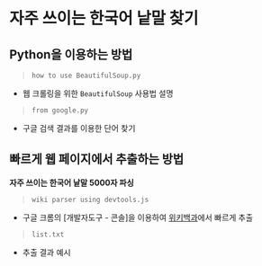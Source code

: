 <!-- 이 레포지토리는 과거에 받은 질문내용을 정리하여 재 구성한 것입니다. -->

# 자주 쓰이는 한국어 낱말 찾기

## Python을 이용하는 방법

> `how to use BeautifulSoup.py`

* 웹 크롤링을 위한 `BeautifulSoup` 사용법 설명

> `from google.py`

* 구글 검색 결과를 이용한 단어 찾기

## 빠르게 웹 페이지에서 추출하는 방법

**자주 쓰이는 한국어 낱말 5000자 파싱**

> `wiki parser using devtools.js`

* 구글 크롬의 \[개발자도구 - 콘솔\]을 이용하여 [위키백과](https://ko.wiktionary.org/wiki/EB%B6%80%EB%A1%9D:%EC%9E%90%EC%A3%BC_%EC%93%B0%EC%9D%B4%EB%8A%94_%ED%95%9C%EA%B5%AD%EC%96%B4_%EB%82%B1%EB%A7%90_5800)에서 빠르게 추출

> `list.txt`

* 추출 결과 예시
